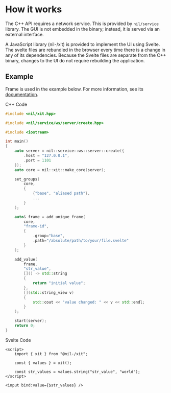 # How it works

The C++ API requires a network service. This is provided by `nil/service` library. The GUI is not embedded in the binary; instead, it is served via an external interface.

A JavaScript library (nil-/xit) is provided to implement the UI using Svelte.
The svelte files are rebundled in the browser every time there is a change in any of its dependencies.
Because the Svelte files are separate from the C++ binary, changes to the UI do not require rebuilding the application.

## Example

Frame is used in the example below. For more information, see its [documentation](./02-Frames.md).

C++ Code

```cpp
#include <nil/xit.hpp>

#include <nil/service/ws/server/create.hpp>

#include <iostream>

int main()
{
    auto server = nil::service::ws::server::create({
        .host = "127.0.0.1",
        .port = 1101
    });
    auto core = nil::xit::make_core(server);

    set_groups(
        core,
        {
            {"base", "aliased path"},
            ...
        }
    );

    auto& frame = add_unique_frame(
        core,
        "frame-id",
        {
            .group="base",
            .path="/absolute/path/to/your/file.svelte"
        }
    );

    add_value(
        frame,
        "str_value",
        []() -> std::string
        {
            return "initial value";
        },
        [](std::string_view v)
        {
            std::cout << "value changed: " << v << std::endl;
        }
    );

    start(server);
    return 0;
}
```

Svelte Code

```svelte
<script>
    import { xit } from "@nil-/xit";

    const { values } = xit();

    const str_values = values.string("str_value", "world");
</script>

<input bind:value={$str_values} />
```


